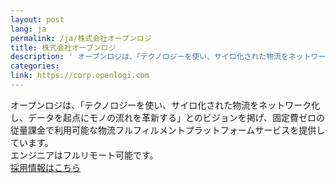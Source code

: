 ```yaml
---
layout: post
lang: ja
permalink: /ja/株式会社オープンロジ
title: 株式会社オープンロジ
description: ' オープンロジは、「テクノロジーを使い、サイロ化された物流をネットワーク化し、データを起点にモノの流れを革新する」とのビジョンを掲げ、固定費ゼロの従量課金で利用可能な物流フルフィルメントプラットフォームサービスを提供しています。 エンジニアはフルリモート可能です。 採用情報はこちら '
categories: 
link: https://corp.openlogi.com
---
```


<p>オープンロジは、「テクノロジーを使い、サイロ化された物流をネットワーク化し、データを起点にモノの流れを革新する」とのビジョンを掲げ、固定費ゼロの従量課金で利用可能な物流フルフィルメントプラットフォームサービスを提供しています。<br />エンジニアはフルリモート可能です。<br /><a href="https://corp.openlogi.com/recruit/">採用情報はこちら</a></p>
